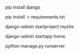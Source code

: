 pip install django 

pip install -r requirements.txt

django-admin startproject mysite

django-admin startapp home

python manage.py runserver
